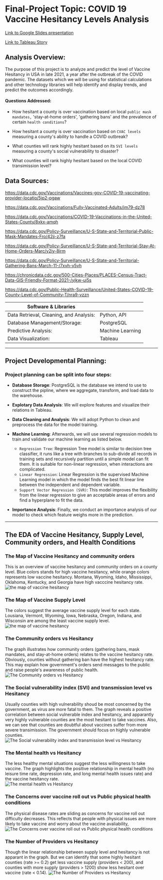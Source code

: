 # Final-Project Topic: COVID 19 Vaccine Hesitancy Levels Analysis

[Link to Google Slides presentation](https://docs.google.com/presentation/d/1QMLQhXdtwhx3Y2UqlmNIYpZkR67QkC8ZYHKdYIHn1MU/edit#slide=id.p)

[Link to Tableau Story](https://public.tableau.com/app/profile/ziwen.lyu/viz/TheEDAofVaccineHesitancySupplyLevelOrdersandHealthConditions/Story1?publish=yes)

## Analysis Overview:
The purpose of this project is to analyze and predict the level of Vaccine Hesitancy in USA in late 2021, a year after the outbreak of the COVID pandemic. The datasets which we will be using for statistical calculations and other technology libraries will help identify and display trends, and predict the outcomes accordingly.

#### Questions Addressed:

- How hesitant a county is over vaccination based on local `public mask mandates,` 'stay-at-home orders', 'gathering bans' and the prevalence of certain `health conditions`? 

- How hesitant a county is over vaccination based on `CVAC levels` measuring a county's ability to handle a COVID outbreak?

- What counties will rank highly hesitant based on its `SVI levels` measuring a county's social vulnerability to disaster?

- What counties will rank highly hesitant based on the local COVID transimission level?

 
## Data Sources:

https://data.cdc.gov/Vaccinations/Vaccines-gov-COVID-19-vaccinating-provider-locatio/5jp2-pgaw

https://data.cdc.gov/Vaccinations/Fully-Vaccinated-Adults/jm79-dz78

https://data.cdc.gov/Vaccinations/COVID-19-Vaccinations-in-the-United-States-County/8xkx-amqh

https://data.cdc.gov/Policy-Surveillance/U-S-State-and-Territorial-Public-Mask-Mandates-Fro/42jj-z7fa

https://data.cdc.gov/Policy-Surveillance/U-S-State-and-Territorial-Stay-At-Home-Orders-Marc/y2iy-8irm

https://data.cdc.gov/Policy-Surveillance/U-S-State-and-Territorial-Gathering-Bans-March-11-/7xvh-y5vh

https://chronicdata.cdc.gov/500-Cities-Places/PLACES-Census-Tract-Data-GIS-Friendly-Format-2021-/yjkw-uj5s

https://data.cdc.gov/Public-Health-Surveillance/United-States-COVID-19-County-Level-of-Community-T/nra9-vzzn


| Software & Libraries |   |
| --- | --- |
| Data Retrieval, Cleaning, and Analysis:  | Python, API |
| Database Management/Storage:  | PostgreSQL |
| Predictive Analysis:  | Machine Learning |
| Data Visualization:  | Tableau |

***

## Project Developmental Planning:
### Project planning can be split into four steps:

- **Database Storage**: PostgreSQL is the database we intend to use to construct the pipline, where we aggregate, transform, and load data to the warehouse.

- **Explotary Data Analysis**: We will explore features and visualize their relations in Tableau.

- **Data Cleaning and Analysis**: We will adopt Python to clean and preprocess the data for the model training.

- **Machine Learning**: Afterwards, we will use several regression models to train and validate our machine learning as listed below.
     - `Regression Tree`: Regression Tree model is similar to decision tree classifier, it runs like a tree with branches to sub-divide all records in training sets and recursively partition until a simple model can fit them. It is suitable for non-linear regression, when interactions are complicated.
     - `Linear Regression`: Linear Regression is the supervised Machine Learning model in which the model finds the best fit linear line between the independent and dependent variable.
     -  `Support Vector Regression (SVR)`:  This model improves the flexibility from the linear regression to give an acceptable areas of errors and find a hyperplane to fit the data. 

- **Importance Analysis**: Finally, we conduct an importance analysis of our model to check which feature weighs more in the prediction.

***

## The EDA of Vaccine Hesitancy, Supply Level, Community orders, and Health Conditions

### The Map of Vaccine Hesitancy and community orders
This is an overview of vaccine hesitancy and community orders on a county level. Blue colors stands for high vaccine hesitancy, while orange colors represents low vaccine hesitancy. Montana, Wyoming, Idaho, Mississippi, Oklahoma, Kentucky, and Georgia have high vacccine hesitancy rate.
![the map of vaccine hesitancy]()

### The Map of Vaccine Supply Level
The colors suggest the average vaccine supply level for each state. Lousiana, Vermont, Wyoming, Iowa, Nebraska, Oregon, Indiana, and Wisconsin are among the least vaccine supply level. 
![the map of vaccine hesitancy]()

### The Community orders vs Hesitancy
The graph illustrates how community orders (gathering bans, mask mandates, and stay-at-home orders) relates to the vaccine hesitancy rate. Obviously, counties without gathering ban have the highest hesitancy rate. This may explain how government's orders send messages to the public and raise people's awareness of public health.
![The Community orders vs Hesitancy]()

### The Social vulnerability index (SVI) and transmission level vs Hesitancy
Usually counties with high vulnerability shoud be most concerned by the government, as virus are more fatal to them. The graph reveals a positive correlation between social vulnerable index and hesitancy, and apparantly very highly vulnerable counties are the most hesitant to take vaccines. Also, we can see that counties are doubtful about vaccines suffer from more severe transimission. The government should focus on highly vulnerable counties.
![The Social vulnerability index and transmission level vs Hesitancy]()

### The Mental health vs Hesitancy
The less healthy mental situations suggest the less willingness to take vaccine. The graph highlights the positive relationship in mental health (no leisure time rate, depression rate, and long mental health issues rate) and the vaccine hesitancy rate.  
![The mental health vs Hesitancy]()

### The Concerns over vaccine roll out vs Public physical health conditions
The physical disease rates are sliding as concerns for vaccine roll out difficulty decreases. This reflects that people with physical issues are more likely to take vaccine and worry about the vaccine avaliability,
![The Concerns over vaccine roll out vs Public physical health conditions]()

### The Number of Providers vs Hesitancy 
Though the linear relationship between supply level and hesitancy is not apparant in the graph. But we can identify that some highly hesitant counties (rate >= 0.2) get less vaccine supply (providers < 200), and counties with more supply (providers > 1200) show less hesitant over vaccine (rate  < 0.14).
![The Number of Providers vs Hesitancy ]()

